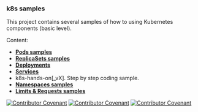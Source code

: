 

### k8s samples

This project contains several samples of how to using Kubernetes components (basic level).

Content:

- **[Pods samples](pod/README.md)**
- **[ReplicaSets samples](replicaSet/README.md)**
- **[Deployments](deployment/README.md)**
- **[Services](deployment/README.md)**
- k8s-hands-on[_vX]. Step by step coding sample.
- **[Namespaces samples](namespaces/README.md)**
- **[Limits & Requests samples](limits-requests/README.md)**







[![Contributor Covenant](https://img.shields.io/badge/Contributor%20Covenant-v2.0%20adopted-ff69b4.svg)](code_of_conduct_EN.md)
[![Contributor Covenant](https://img.shields.io/badge/Contributor%20Covenant-v2.0%20adopted-ff69b4.svg)](code_of_conduct_ES.md)
[![Contributor Covenant](https://img.shields.io/badge/Contributor%20Covenant-v2.0%20adopted-ff69b4.svg)](code_of_conduct_CA.md)











	





